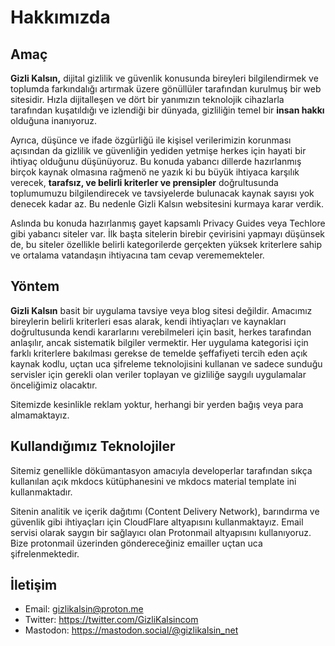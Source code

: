 # Hakkımızda

## Amaç

**Gizli Kalsın,** dijital gizlilik ve güvenlik konusunda bireyleri bilgilendirmek ve toplumda farkındalığı artırmak üzere gönüllüler tarafından kurulmuş bir web sitesidir. Hızla dijitalleşen ve dört bir yanımızın teknolojik cihazlarla tarafından kuşatıldığı ve izlendiği bir dünyada, gizliliğin temel bir **insan hakkı** olduğuna inanıyoruz. 

Ayrıca, düşünce ve ifade özgürliğü ile kişisel verilerimizin korunması açısından da gizlilik ve güvenliğin yediden yetmişe herkes için hayati bir ihtiyaç olduğunu düşünüyoruz. Bu konuda yabancı dillerde hazırlanmış birçok kaynak olmasına rağmenö ne yazık ki bu büyük ihtiyaca karşılık verecek, **tarafsız, ve belirli kriterler ve prensipler** doğrultusunda toplumumuzu bilgilendirecek ve tavsiyelerde bulunacak kaynak sayısı yok denecek kadar az. Bu nedenle Gizli Kalsın websitesini kurmaya karar verdik. 

Aslında bu konuda hazırlanmış gayet kapsamlı Privacy Guides veya Techlore gibi yabancı siteler var. İlk başta sitelerin birebir çevirisini yapmayı düşünsek de, bu siteler özellikle belirli kategorilerde gerçekten yüksek kriterlere sahip ve ortalama vatandaşın ihtiyacına tam cevap verememekteler. 

## Yöntem

**Gizli Kalsın** basit bir uygulama tavsiye veya blog sitesi değildir. Amacımız bireylerin belirli kriterleri esas alarak, kendi ihtiyaçları ve kaynakları doğrultusunda kendi kararlarını verebilmeleri için basit, herkes tarafından anlaşılır, ancak sistematik bilgiler vermektir. Her uygulama kategorisi için farklı kriterlere bakılması gerekse de temelde şeffafiyeti tercih eden açık kaynak kodlu, uçtan uca şifreleme teknolojisini kullanan ve sadece sunduğu servisler için gerekli olan veriler toplayan ve gizliliğe saygılı uygulamalar önceliğimiz olacaktır.

Sitemizde kesinlikle reklam yoktur, herhangi bir yerden bağış veya para almamaktayız.

## Kullandığımız Teknolojiler

Sitemiz genellikle dökümantasyon amacıyla developerlar tarafından sıkça kullanılan açık mkdocs kütüphanesini ve mkdocs material template ini kullanmaktadır. 

Sitenin analitik ve içerik dağıtımı (Content Delivery Network), barındırma ve güvenlik gibi ihtiyaçları için CloudFlare altyapısını kullanmaktayız. Email servisi olarak saygın bir sağlayıcı olan Protonmail altyapısını kullanıyoruz. Bize protonmail üzerinden göndereceğiniz emailler uçtan uca şifrelenmektedir.

## İletişim

- Email: gizlikalsin@proton.me
- Twitter: https://twitter.com/GizliKalsincom
- Mastodon: https://mastodon.social/@gizlikalsin_net
